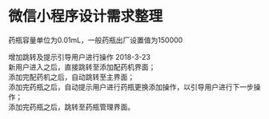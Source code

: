 # 微信小程序设计需求整理

药瓶容量单位为0.01mL，一般药瓶出厂设置值为150000

增加跳转及提示引导用户进行操作
2018-3-23 <br/>
新用户进入之后，直接跳转至添加配药机界面；<br/>
添加完配药机之后，自动跳转至主界面；<br/>
添加完药瓶之后，自动提示用户进行药瓶更换添加操作，以引导用户进行下一步操作；<br/>
添加完药瓶之后，跳转至药瓶管理界面。<br/>


